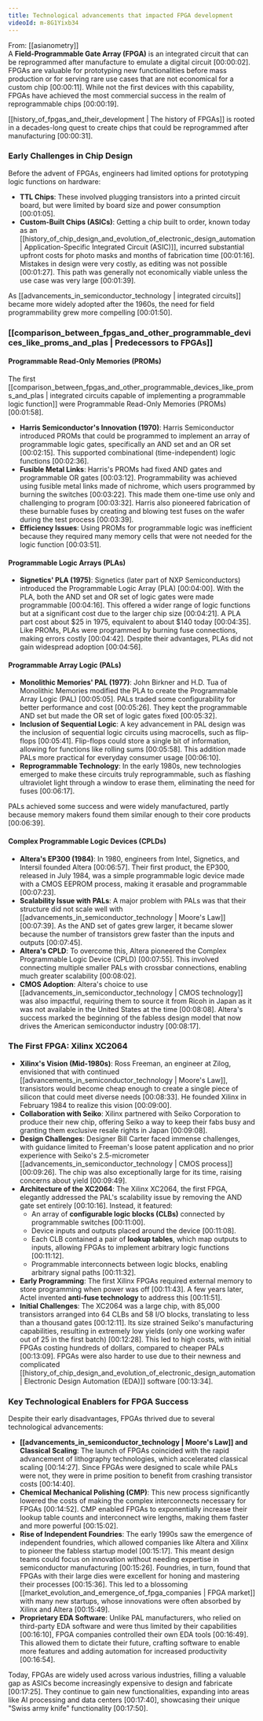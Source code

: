 ```yaml
---
title: Technological advancements that impacted FPGA development
videoId: m-8G1Yixb34
---
```


From: [[asianometry]] <br/> 
A **Field-Programmable Gate Array (FPGA)** is an integrated circuit that can be reprogrammed after manufacture to emulate a digital circuit <a class="yt-timestamp" data-t="00:00:02">[00:00:02]</a>. FPGAs are valuable for prototyping new functionalities before mass production or for serving rare use cases that are not economical for a custom chip <a class="yt-timestamp" data-t="00:00:11">[00:00:11]</a>. While not the first devices with this capability, FPGAs have achieved the most commercial success in the realm of reprogrammable chips <a class="yt-timestamp" data-t="00:00:19">[00:00:19]</a>.

[[history_of_fpgas_and_their_development | The history of FPGAs]] is rooted in a decades-long quest to create chips that could be reprogrammed after manufacturing <a class="yt-timestamp" data-t="00:00:31">[00:00:31]</a>.

### Early Challenges in Chip Design
Before the advent of FPGAs, engineers had limited options for prototyping logic functions on hardware:
*   **TTL Chips**: These involved plugging transistors into a printed circuit board, but were limited by board size and power consumption <a class="yt-timestamp" data-t="00:01:05">[00:01:05]</a>.
*   **Custom-Built Chips (ASICs)**: Getting a chip built to order, known today as an [[history_of_chip_design_and_evolution_of_electronic_design_automation | Application-Specific Integrated Circuit (ASIC)]], incurred substantial upfront costs for photo masks and months of fabrication time <a class="yt-timestamp" data-t="00:01:16">[00:01:16]</a>. Mistakes in design were very costly, as editing was not possible <a class="yt-timestamp" data-t="00:01:27">[00:01:27]</a>. This path was generally not economically viable unless the use case was very large <a class="yt-timestamp" data-t="00:01:39">[00:01:39]</a>.

As [[advancements_in_semiconductor_technology | integrated circuits]] became more widely adopted after the 1960s, the need for field programmability grew more compelling <a class="yt-timestamp" data-t="00:01:50">[00:01:50]</a>.

### [[comparison_between_fpgas_and_other_programmable_devices_like_proms_and_plas | Predecessors to FPGAs]]

#### Programmable Read-Only Memories (PROMs)
The first [[comparison_between_fpgas_and_other_programmable_devices_like_proms_and_plas | integrated circuits capable of implementing a programmable logic function]] were Programmable Read-Only Memories (PROMs) <a class="yt-timestamp" data-t="00:01:58">[00:01:58]</a>.
*   **Harris Semiconductor's Innovation (1970)**: Harris Semiconductor introduced PROMs that could be programmed to implement an array of programmable logic gates, specifically an AND set and an OR set <a class="yt-timestamp" data-t="00:02:15">[00:02:15]</a>. This supported combinational (time-independent) logic functions <a class="yt-timestamp" data-t="00:02:36">[00:02:36]</a>.
*   **Fusible Metal Links**: Harris's PROMs had fixed AND gates and programmable OR gates <a class="yt-timestamp" data-t="00:03:12">[00:03:12]</a>. Programmability was achieved using fusible metal links made of nichrome, which users programmed by burning the switches <a class="yt-timestamp" data-t="00:03:22">[00:03:22]</a>. This made them one-time use only and challenging to program <a class="yt-timestamp" data-t="00:03:32">[00:03:32]</a>. Harris also pioneered fabrication of these burnable fuses by creating and blowing test fuses on the wafer during the test process <a class="yt-timestamp" data-t="00:03:39">[00:03:39]</a>.
*   **Efficiency Issues**: Using PROMs for programmable logic was inefficient because they required many memory cells that were not needed for the logic function <a class="yt-timestamp" data-t="00:03:51">[00:03:51]</a>.

#### Programmable Logic Arrays (PLAs)
*   **Signetics' PLA (1975)**: Signetics (later part of NXP Semiconductors) introduced the Programmable Logic Array (PLA) <a class="yt-timestamp" data-t="00:04:00">[00:04:00]</a>. With the PLA, both the AND set and OR set of logic gates were made programmable <a class="yt-timestamp" data-t="00:04:16">[00:04:16]</a>. This offered a wider range of logic functions but at a significant cost due to the larger chip size <a class="yt-timestamp" data-t="00:04:21">[00:04:21]</a>. A PLA part cost about $25 in 1975, equivalent to about $140 today <a class="yt-timestamp" data-t="00:04:35">[00:04:35]</a>. Like PROMs, PLAs were programmed by burning fuse connections, making errors costly <a class="yt-timestamp" data-t="00:04:42">[00:04:42]</a>. Despite their advantages, PLAs did not gain widespread adoption <a class="yt-timestamp" data-t="00:04:56">[00:04:56]</a>.

#### Programmable Array Logic (PALs)
*   **Monolithic Memories' PAL (1977)**: John Birkner and H.D. Tua of Monolithic Memories modified the PLA to create the Programmable Array Logic (PAL) <a class="yt-timestamp" data-t="00:05:05">[00:05:05]</a>. PALs traded some configurability for better performance and cost <a class="yt-timestamp" data-t="00:05:26">[00:05:26]</a>. They kept the programmable AND set but made the OR set of logic gates fixed <a class="yt-timestamp" data-t="00:05:32">[00:05:32]</a>.
*   **Inclusion of Sequential Logic**: A key advancement in PAL design was the inclusion of sequential logic circuits using macrocells, such as flip-flops <a class="yt-timestamp" data-t="00:05:41">[00:05:41]</a>. Flip-flops could store a single bit of information, allowing for functions like rolling sums <a class="yt-timestamp" data-t="00:05:58">[00:05:58]</a>. This addition made PALs more practical for everyday consumer usage <a class="yt-timestamp" data-t="00:06:10">[00:06:10]</a>.
*   **Reprogrammable Technology**: In the early 1980s, new technologies emerged to make these circuits truly reprogrammable, such as flashing ultraviolet light through a window to erase them, eliminating the need for fuses <a class="yt-timestamp" data-t="00:06:17">[00:06:17]</a>.

PALs achieved some success and were widely manufactured, partly because memory makers found them similar enough to their core products <a class="yt-timestamp" data-t="00:06:39">[00:06:39]</a>.

#### Complex Programmable Logic Devices (CPLDs)
*   **Altera's EP300 (1984)**: In 1980, engineers from Intel, Signetics, and Intersil founded Altera <a class="yt-timestamp" data-t="00:06:57">[00:06:57]</a>. Their first product, the EP300, released in July 1984, was a simple programmable logic device made with a CMOS EEPROM process, making it erasable and programmable <a class="yt-timestamp" data-t="00:07:23">[00:07:23]</a>.
*   **Scalability Issue with PALs**: A major problem with PALs was that their structure did not scale well with [[advancements_in_semiconductor_technology | Moore's Law]] <a class="yt-timestamp" data-t="00:07:39">[00:07:39]</a>. As the AND set of gates grew larger, it became slower because the number of transistors grew faster than the inputs and outputs <a class="yt-timestamp" data-t="00:07:45">[00:07:45]</a>.
*   **Altera's CPLD**: To overcome this, Altera pioneered the Complex Programmable Logic Device (CPLD) <a class="yt-timestamp" data-t="00:07:55">[00:07:55]</a>. This involved connecting multiple smaller PALs with crossbar connections, enabling much greater scalability <a class="yt-timestamp" data-t="00:08:02">[00:08:02]</a>.
*   **CMOS Adoption**: Altera's choice to use [[advancements_in_semiconductor_technology | CMOS technology]] was also impactful, requiring them to source it from Ricoh in Japan as it was not available in the United States at the time <a class="yt-timestamp" data-t="00:08:08">[00:08:08]</a>. Altera's success marked the beginning of the fabless design model that now drives the American semiconductor industry <a class="yt-timestamp" data-t="00:08:17">[00:08:17]</a>.

### The First FPGA: Xilinx XC2064
*   **Xilinx's Vision (Mid-1980s)**: Ross Freeman, an engineer at Zilog, envisioned that with continued [[advancements_in_semiconductor_technology | Moore's Law]], transistors would become cheap enough to create a single piece of silicon that could meet diverse needs <a class="yt-timestamp" data-t="00:08:33">[00:08:33]</a>. He founded Xilinx in February 1984 to realize this vision <a class="yt-timestamp" data-t="00:09:00">[00:09:00]</a>.
*   **Collaboration with Seiko**: Xilinx partnered with Seiko Corporation to produce their new chip, offering Seiko a way to keep their fabs busy and granting them exclusive resale rights in Japan <a class="yt-timestamp" data-t="00:09:08">[00:09:08]</a>.
*   **Design Challenges**: Designer Bill Carter faced immense challenges, with guidance limited to Freeman's loose patent application and no prior experience with Seiko's 2.5-micrometer [[advancements_in_semiconductor_technology | CMOS process]] <a class="yt-timestamp" data-t="00:09:26">[00:09:26]</a>. The chip was also exceptionally large for its time, raising concerns about yield <a class="yt-timestamp" data-t="00:09:49">[00:09:49]</a>.
*   **Architecture of the XC2064**: The Xilinx XC2064, the first FPGA, elegantly addressed the PAL's scalability issue by removing the AND gate set entirely <a class="yt-timestamp" data-t="00:10:16">[00:10:16]</a>. Instead, it featured:
    *   An array of **configurable logic blocks (CLBs)** connected by programmable switches <a class="yt-timestamp" data-t="00:11:00">[00:11:00]</a>.
    *   Device inputs and outputs placed around the device <a class="yt-timestamp" data-t="00:11:08">[00:11:08]</a>.
    *   Each CLB contained a pair of **lookup tables**, which map outputs to inputs, allowing FPGAs to implement arbitrary logic functions <a class="yt-timestamp" data-t="00:11:12">[00:11:12]</a>.
    *   Programmable interconnects between logic blocks, enabling arbitrary signal paths <a class="yt-timestamp" data-t="00:11:32">[00:11:32]</a>.
*   **Early Programming**: The first Xilinx FPGAs required external memory to store programming when power was off <a class="yt-timestamp" data-t="00:11:43">[00:11:43]</a>. A few years later, Actel invented **anti-fuse technology** to address this <a class="yt-timestamp" data-t="00:11:51">[00:11:51]</a>.
*   **Initial Challenges**: The XC2064 was a large chip, with 85,000 transistors arranged into 64 CLBs and 58 I/O blocks, translating to less than a thousand gates <a class="yt-timestamp" data-t="00:12:11">[00:12:11]</a>. Its size strained Seiko's manufacturing capabilities, resulting in extremely low yields (only one working wafer out of 25 in the first batch) <a class="yt-timestamp" data-t="00:12:28">[00:12:28]</a>. This led to high costs, with initial FPGAs costing hundreds of dollars, compared to cheaper PALs <a class="yt-timestamp" data-t="00:13:09">[00:13:09]</a>. FPGAs were also harder to use due to their newness and complicated [[history_of_chip_design_and_evolution_of_electronic_design_automation | Electronic Design Automation (EDA)]] software <a class="yt-timestamp" data-t="00:13:34">[00:13:34]</a>.

### Key Technological Enablers for FPGA Success

Despite their early disadvantages, FPGAs thrived due to several technological advancements:
*   **[[advancements_in_semiconductor_technology | Moore's Law]] and Classical Scaling**: The launch of FPGAs coincided with the rapid advancement of lithography technologies, which accelerated classical scaling <a class="yt-timestamp" data-t="00:14:27">[00:14:27]</a>. Since FPGAs were designed to scale while PALs were not, they were in prime position to benefit from crashing transistor costs <a class="yt-timestamp" data-t="00:14:40">[00:14:40]</a>.
*   **Chemical Mechanical Polishing (CMP)**: This new process significantly lowered the costs of making the complex interconnects necessary for FPGAs <a class="yt-timestamp" data-t="00:14:52">[00:14:52]</a>. CMP enabled FPGAs to exponentially increase their lookup table counts and interconnect wire lengths, making them faster and more powerful <a class="yt-timestamp" data-t="00:15:02">[00:15:02]</a>.
*   **Rise of Independent Foundries**: The early 1990s saw the emergence of independent foundries, which allowed companies like Altera and Xilinx to pioneer the fabless startup model <a class="yt-timestamp" data-t="00:15:17">[00:15:17]</a>. This meant design teams could focus on innovation without needing expertise in semiconductor manufacturing <a class="yt-timestamp" data-t="00:15:26">[00:15:26]</a>. Foundries, in turn, found that FPGAs with their large dies were excellent for honing and mastering their processes <a class="yt-timestamp" data-t="00:15:36">[00:15:36]</a>. This led to a blossoming [[market_evolution_and_emergence_of_fpga_companies | FPGA market]] with many new startups, whose innovations were often absorbed by Xilinx and Altera <a class="yt-timestamp" data-t="00:15:49">[00:15:49]</a>.
*   **Proprietary EDA Software**: Unlike PAL manufacturers, who relied on third-party EDA software and were thus limited by their capabilities <a class="yt-timestamp" data-t="00:16:10">[00:16:10]</a>, FPGA companies controlled their own EDA tools <a class="yt-timestamp" data-t="00:16:49">[00:16:49]</a>. This allowed them to dictate their future, crafting software to enable more features and adding automation for increased productivity <a class="yt-timestamp" data-t="00:16:54">[00:16:54]</a>.

Today, FPGAs are widely used across various industries, filling a valuable gap as ASICs become increasingly expensive to design and fabricate <a class="yt-timestamp" data-t="00:17:25">[00:17:25]</a>. They continue to gain new functionalities, expanding into areas like AI processing and data centers <a class="yt-timestamp" data-t="00:17:40">[00:17:40]</a>, showcasing their unique "Swiss army knife" functionality <a class="yt-timestamp" data-t="00:17:50">[00:17:50]</a>.